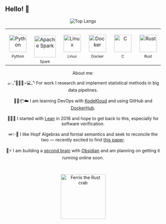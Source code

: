 ## Hello! 👋

<!-- Top Langs (centered) -->
<p align="center">
  <img
    src="https://github-readme-stats.vercel.app/api/top-langs/?username=grthomson&layout=compact&exclude_repo=pyth-data-sci-intro,real-number-game,thesisproofs,nonmonlogics,random-bookmark-extension&hide=TeX,Dockerfile,Makefile&include_private=true&theme=transparent"
    alt="Top Langs"
  />
</p>

<!-- Tech stack: single row, each cell = icon + label -->
<table align="center" border="0" cellspacing="0" cellpadding="0" style="border:none;">
  <tr>
    <td align="center" width="112" style="border:none;">
      <img src="https://cdn.jsdelivr.net/gh/devicons/devicon/icons/python/python-original.svg" width="56" height="56" alt="Python" />
      <div style="margin-top:6px; font-size:12px;">Python</div>
    </td>
    <td align="center" width="112" style="border:none;">
      <br />
      <img src="https://upload.wikimedia.org/wikipedia/commons/f/f3/Apache_Spark_logo.svg" width="70" height="70" alt="Apache Spark" />
      <div style="margin-top:6px; font-size:12px;">Spark</div>
    </td>
    <td align="center" width="112" style="border:none;">
      <img src="https://cdn.jsdelivr.net/gh/devicons/devicon/icons/linux/linux-original.svg" width="56" height="56" alt="Linux" />
      <div style="margin-top:6px; font-size:12px;">Linux</div>
    </td>
    <td align="center" width="112" style="border:none;">
      <img src="https://cdn.jsdelivr.net/gh/devicons/devicon/icons/docker/docker-original.svg" width="56" height="56" alt="Docker" />
      <div style="margin-top:6px; font-size:12px;">Docker</div>
    </td>
    <td align="center" width="112" style="border:none;">
      <img src="https://cdn.jsdelivr.net/gh/devicons/devicon/icons/c/c-original.svg" width="56" height="56" alt="C" />
      <div style="margin-top:6px; font-size:12px;">C</div>
    </td>
    <td align="center" width="112" style="border:none;">
      <img src="https://www.rust-lang.org/logos/rust-logo-512x512.png" width="56" height="56" alt="Rust" />
      <div style="margin-top:6px; font-size:12px;">Rust</div>
    </td>
  </tr>
</table>

<p align="center">
About me: </p>

<div align="center">
  
☕︎‧₊˚⏱٠࣪⋆💻₊˚ᵎ For work I research and implement statistical methods in big data pipelines.</sub><br><br>
🌱🐧📦☁️ I am learning DevOps with [KodeKloud](https://kodekloud.com) and using GitHub and [DockerHub](https://hub.docker.com/repositories/grthomson).<br><br>
🔭🧮🤖 I started with [Lean](https://github.com/leanprover) in 2018 and hope to get back to this, especially for software verification.<br><br>
∞✨🍩 I like Hopf Algebras and formal semantics and seek to reconcile the two — recently excited to find [this paper](https://arxiv.org/abs/2306.10270).<br><br>
🧠⚡ I am building a [second brain](https://github.com/grthomson/math-phys-lang-notes/) with [Obsidian](https://obsidian.md/) and am planning on getting it running online soon.
</div>
<br>
<p align="center">
  <img src="https://mir-s3-cdn-cf.behance.net/project_modules/source/7df0bd42774743.57ee5f32bd76e.gif" width="145" alt="Ferris the Rust crab" />
</p>
<!--
**grthomson/grthomson** is a ✨ _special_ ✨ repository because its `README.md` (this file) appears on your GitHub profile.

Here are some ideas to get you started:

- 🔭 I’m currently working on ...
- 🌱 I’m currently learning ...
- 👯 I’m looking to collaborate on ...
- 🤔 I’m looking for help with ...
- 💬 Ask me about ...
- 📫 How to reach me: ...
- 😄 Pronouns: ...
- ⚡ Fun fact: ...
-->
